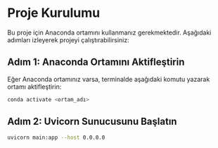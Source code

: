 # Proje Kurulumu

Bu proje için Anaconda ortamını kullanmanız gerekmektedir. Aşağıdaki adımları izleyerek projeyi çalıştırabilirsiniz:

## Adım 1: Anaconda Ortamını Aktifleştirin

Eğer Anaconda ortamınız varsa, terminalde aşağıdaki komutu yazarak ortamı aktifleştirin:

```bash
conda activate <ortam_adı>
```
## Adım 2: Uvicorn Sunucusunu Başlatın
```bash
uvicorn main:app --host 0.0.0.0
```
